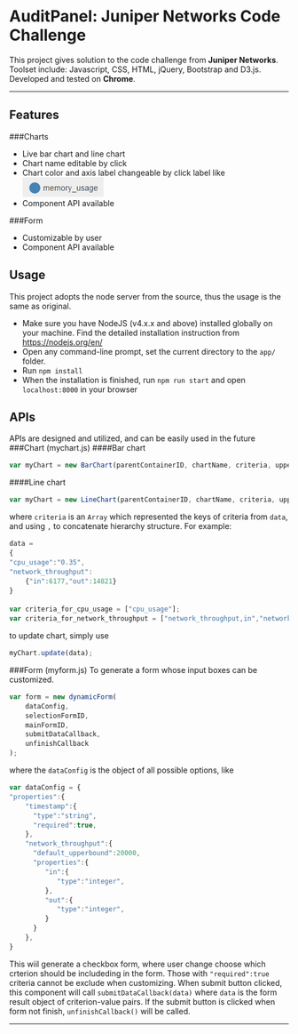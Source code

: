 AuditPanel: Juniper Networks Code Challenge
===================


This project gives solution to the code challenge from **Juniper Networks**. 
Toolset include: Javascript, CSS, HTML, jQuery, Bootstrap and D3.js.
Developed and tested on **Chrome**.

----------
Features
-------------
###Charts
* Live bar chart and line chart
* Chart name editable by click
* Chart color and axis label changeable by click label like ![label](img/label.png "chart lahel")
* Component API available

###Form
* Customizable by user
* Component API available

Usage
-------------
This project adopts the node server from the source, thus the usage is the same as original.

* Make sure you have NodeJS (v4.x.x and above) installed globally on your machine. Find the detailed installation instruction from https://nodejs.org/en/ 
* Open any command-line prompt, set the current directory to the `app/` folder.
* Run `npm install`
* When the installation is finished, run `npm run start` and open `localhost:8000` in your browser


APIs
-------------
APIs are designed and utilized, and can be easily used in the future
###Chart (mychart.js)
####Bar chart
```javascript
var myChart = new BarChart(parentContainerID, chartName, criteria, upperBound);
```
####Line chart
```javascript
var myChart = new LineChart(parentContainerID, chartName, criteria, upperBound);
```
where `criteria` is an `Array` which represented the keys of criteria from `data`, and using `,` to concatenate hierarchy structure. For example:
```javascript
data = 
{
"cpu_usage":"0.35",
"network_throughput":
	{"in":6177,"out":14821}
}

var criteria_for_cpu_usage = ["cpu_usage"];
var criteria_for_network_throughput = ["network_throughput,in","network_throughput,out"];
```
to update chart, simply use
```javascript
myChart.update(data);
```

###Form (myform.js)
To generate a form whose input boxes can be customized.
```javascript
var form = new dynamicForm(
	dataConfig,
	selectionFormID,
	mainFormID, 
	submitDataCallback, 
	unfinishCallback
);
```
where the `dataConfig` is the object of all possible options, like
```javascript
var dataConfig = {
"properties":{
    "timestamp":{
      "type":"string",
      "required":true,
    },
    "network_throughput":{
      "default_upperbound":20000,
      "properties":{
         "in":{
            "type":"integer",
         },
         "out":{
            "type":"integer",
         }
      }
    },
}
```
This wiil generate a checkbox form, where user change choose which crterion should be includeding in the form. Those with `"required":true` criteria cannot be exclude when customizing.
When submit button clicked, this component will call `submitDataCallback(data)` where `data` is the form result object of criterion-value pairs. If the submit button is clicked when form not finish, `unfinishCallback()` will be called.

----------


